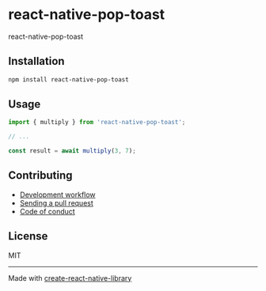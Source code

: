 # react-native-pop-toast

react-native-pop-toast

## Installation


```sh
npm install react-native-pop-toast
```


## Usage


```js
import { multiply } from 'react-native-pop-toast';

// ...

const result = await multiply(3, 7);
```


## Contributing

- [Development workflow](CONTRIBUTING.md#development-workflow)
- [Sending a pull request](CONTRIBUTING.md#sending-a-pull-request)
- [Code of conduct](CODE_OF_CONDUCT.md)

## License

MIT

---

Made with [create-react-native-library](https://github.com/callstack/react-native-builder-bob)
